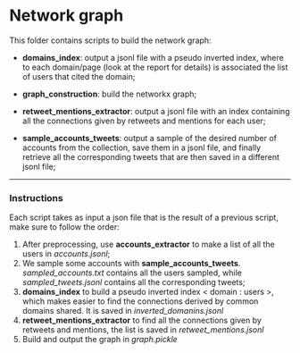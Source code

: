 # Network graph

This folder contains scripts to build the network graph:

* **domains_index**: output a jsonl file with a pseudo inverted index, where to each domain/page (look at the report for details) is associated the list of users that cited the domain;

* **graph_construction**: build the networkx graph;

* **retweet_mentions_extractor**: output a jsonl file with an index containing all the connections given by retweets and mentions for each user;

* **sample_accounts_tweets**: output a sample of the desired number of accounts from the collection, save them in a jsonl file, and finally retrieve all the corresponding tweets that are then saved in a different jsonl file;


---
### Instructions

Each script takes as input a json file that is the result of a previous script, make sure to follow the order:
1. After preprocessing, use **accounts_extractor** to make a list of all the users in _accounts.jsonl_;
2. We sample some accounts with **sample_accounts_tweets**. *sampled_accounts.txt* contains all the users sampled, while *sampled_tweets.jsonl* contains all the corresponding tweets;
3. **domains_index** to build a pseudo inverted index < domain : users >, which makes easier to find the connections derived by common domains shared. It is saved in *inverted_domanins.jsonl*
4. **retweet_mentions_extractor** to find all the connections given by retweets and mentions, the list is saved in *retweet_mentions.jsonl*
5. Build and output the graph in *graph.pickle*
